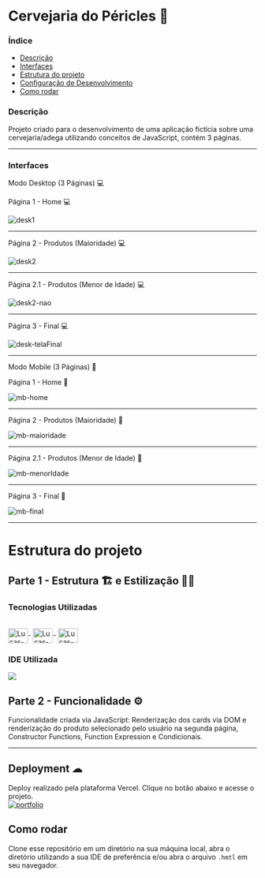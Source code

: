 # Cervejaria do Péricles 🍻

### Índice
<ul>
  <a href="#descrição"><li>Descrição</li></a>
  <a href="#interfaces"><li>Interfaces</li></a>
  <a href="#estrutura-do-projeto"><li>Estrutura do projeto</li></a>
  <a href="#deployment-"><li>Configuração de Desenvolvimento</li></a>
  <a href="#como-rodar"><li>Como rodar</li></a>
</ul>

### Descrição
Projeto criado para o desenvolvimento de uma aplicação fictícia sobre uma cervejaria/adega utilizando conceitos de JavaScript, contém 3 páginas.

<hr>


### Interfaces
Modo Desktop (3 Páginas) 💻

Página 1 - Home 💻

![desk1](https://user-images.githubusercontent.com/115199808/225779358-e8133382-b104-44e4-a1df-9d9bb85dc795.png)

<hr>

Página 2 - Produtos (Maioridade) 💻

![desk2](https://user-images.githubusercontent.com/115199808/225779345-6b38d546-12a8-4d18-b1e9-8ba3e132d7e2.png)

<hr>

Página 2.1 - Produtos (Menor de Idade) 💻

![desk2-nao](https://user-images.githubusercontent.com/115199808/225779575-f58cd2f1-d4ee-439c-a5da-e561517511ac.png)

<hr>

Página 3 - Final 💻

![desk-telaFinal](https://user-images.githubusercontent.com/115199808/225779331-4ae45264-d898-489f-8e7d-91d814cfb0dc.png)

<hr>

Modo Mobile (3 Páginas) 📲

Página 1 - Home 📲

![mb-home](https://user-images.githubusercontent.com/115199808/225780412-044c5499-5093-4f00-b923-ecfca99b4573.png)

<hr>

Página 2 - Produtos (Maioridade) 📲

![mb-maioridade](https://user-images.githubusercontent.com/115199808/225780501-f309d0c1-3966-4efd-a35b-8b9271c4b954.png)

<hr>

Página 2.1 - Produtos (Menor de Idade) 📲

![mb-menorIdade](https://user-images.githubusercontent.com/115199808/225780428-c0a9ad09-9ec6-4c11-a098-58a2a336a1c4.png)

<hr>

Página 3 - Final 📲

![mb-final](https://user-images.githubusercontent.com/115199808/225780450-102e5c8e-a8c8-4cd9-9ca5-5fbea097bf9f.png)

<hr>

# Estrutura do projeto
## Parte 1 - Estrutura 🏗 e Estilização 👨‍🎨
### Tecnologias Utilizadas
<div style="display: inline_block"><br>
  <img align="center" alt="Lucas-HTML" height="30" width="40" src="https://cdn.jsdelivr.net/gh/devicons/devicon/icons/html5/html5-original.svg">-
  <img align="center" alt="Lucas-CSS" height="30" width="40" src="https://cdn.jsdelivr.net/gh/devicons/devicon/icons/css3/css3-original.svg">-
  <img align="center" alt="Lucas-JavaScript" height="30" width="40" src="https://cdn.jsdelivr.net/gh/devicons/devicon/icons/javascript/javascript-original.svg">
</div>

### IDE Utilizada

<div> 
  <img src="https://img.shields.io/badge/Visual_Studio_Code-0078D4?style=for-the-badge&logo=visual%20studio%20code&logoColor=white">
</div>

## Parte 2 - Funcionalidade ⚙

Funcionalidade criada via JavaScript: Renderização dos cards via DOM e renderização do produto selecionado pelo usuário na segunda página, Constructor Functions, Function Expression e Condicionais.

<hr>

## Deployment ☁

Deploy realizado pela plataforma Vercel. Clique no botão abaixo e acesse o projeto.<br>
[![portfolio](https://img.shields.io/badge/-CLIQUE%20AQUI-yellowgreen)](https://adega-do-pericles-dnc.vercel.app)

## Como rodar
Clone esse repositório em um diretório na sua máquina local, abra o diretório utilizando a sua IDE de preferência e/ou abra o arquivo ```.hmtl``` em seu navegador.
